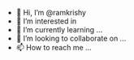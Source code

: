 - 👋 Hi, I’m @ramkrishy
- 👀 I’m interested in 
- 🌱 I’m currently learning ...
- 💞️ I’m looking to collaborate on ...
- 📫 How to reach me ...

<!---
ramkrishy/ramkrishy is a ✨ special ✨ repository because its `README.md` (this file) appears on your GitHub profile.
You can click the Preview link to take a look at your changes.
--->
